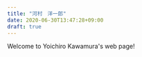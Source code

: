 ```yaml
---
title: "河村　洋一郎"
date: 2020-06-30T13:47:28+09:00
draft: true
---
```


Welcome to Yoichiro Kawamura's web page!